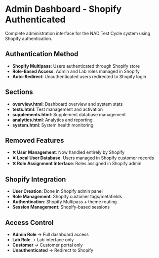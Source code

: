 # Admin Dashboard - Shopify Authenticated

Complete administration interface for the NAD Test Cycle system using Shopify authentication.

## Authentication Method
- **Shopify Multipass**: Users authenticated through Shopify store
- **Role-Based Access**: Admin and Lab roles managed in Shopify
- **Auto-Redirect**: Unauthenticated users redirected to Shopify login

## Sections
- **overview.html**: Dashboard overview and system stats
- **tests.html**: Test management and activation
- **supplements.html**: Supplement database management  
- **analytics.html**: Analytics and reporting
- **system.html**: System health monitoring

## Removed Features
- ❌ **User Management**: Now handled entirely by Shopify
- ❌ **Local User Database**: Users managed in Shopify customer records
- ❌ **Role Assignment Interface**: Roles assigned in Shopify admin

## Shopify Integration
- **User Creation**: Done in Shopify admin panel
- **Role Management**: Shopify customer tags/metafields
- **Authentication**: Shopify Multipass + theme routing
- **Session Management**: Shopify-based sessions

## Access Control
- **Admin Role** → Full dashboard access
- **Lab Role** → Lab interface only  
- **Customer** → Customer portal only
- **Unauthenticated** → Redirect to Shopify
